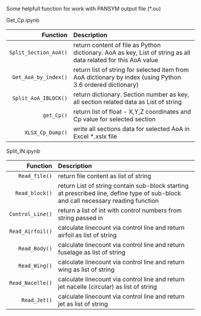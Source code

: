 Some helpfull function for work with PANSYM output file (*.ou)

Get_Cp.ipynb

|Function|Description|
|---:|:---|
|`Split_Section_AoA()`|return content of file as Python dictionary. AoA as key, List of string as all data related for this AoA value|
|`Get_AoA_by_index()`|return list of string for selected item from AoA dictionary by index (using Python 3.6 ordered dictionary)|
|`Split_AoA_IBLOCK()`|return dictionary. Section number as key, all section related data as List of string|
|`get_Cp()`|return list of float - X,Y,Z coordinates and Cp value for selected section|
|`XLSX_Cp_Dump()`|write all sections data for selected AoA in Excel *.xslx file|

Split_IN.ipynb

|Function|Description|
|---:|:---|
|`Read_file()`|return file content as list of string|
|`Read_block()`|return List of string contain sub-block starting at prescribed line, define type of sub-block and call necessary reading function|
|`Control_Line()`|return a list of int with control numbers from string passed in|
|`Read_Airfoil()`|calculate linecount via control line and return airfoil as list of string|
|`Read_Body()`|calculate linecount via control line and return fuselage as list of string|
|`Read_Wing()`|calculate linecount via control line and return wing as list of string|
|`Read_Nacelle()`|calculate linecount via control line and return jet nacelle (circular) as list of string|
|`Read_Jet()`|calculate linecount via control line and return jet as list of string|